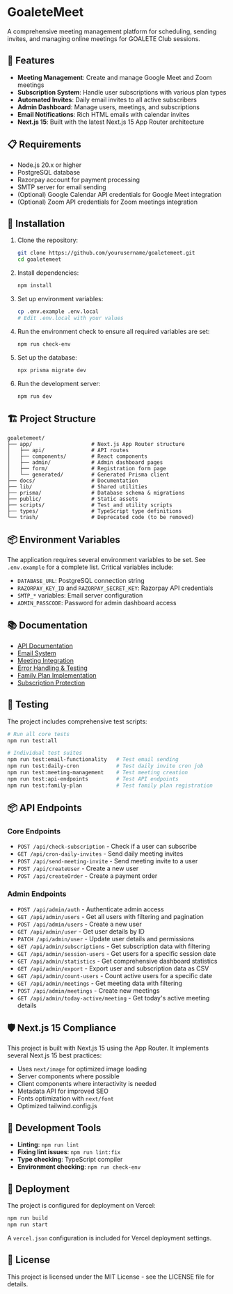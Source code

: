 # GoaleteMeet

A comprehensive meeting management platform for scheduling, sending invites, and managing online meetings for GOALETE Club sessions.

## 🚀 Features

- **Meeting Management**: Create and manage Google Meet and Zoom meetings
- **Subscription System**: Handle user subscriptions with various plan types
- **Automated Invites**: Daily email invites to all active subscribers
- **Admin Dashboard**: Manage users, meetings, and subscriptions
- **Email Notifications**: Rich HTML emails with calendar invites
- **Next.js 15**: Built with the latest Next.js 15 App Router architecture

## 📋 Requirements

- Node.js 20.x or higher
- PostgreSQL database
- Razorpay account for payment processing
- SMTP server for email sending
- (Optional) Google Calendar API credentials for Google Meet integration
- (Optional) Zoom API credentials for Zoom meetings integration

## 🔧 Installation

1. Clone the repository:
   ```bash
   git clone https://github.com/yourusername/goaletemeet.git
   cd goaletemeet
   ```

2. Install dependencies:
   ```bash
   npm install
   ```

3. Set up environment variables:
   ```bash
   cp .env.example .env.local
   # Edit .env.local with your values
   ```

4. Run the environment check to ensure all required variables are set:
   ```bash
   npm run check-env
   ```

5. Set up the database:
   ```bash
   npx prisma migrate dev
   ```

6. Run the development server:
   ```bash
   npm run dev
   ```

## 🏗️ Project Structure

```
goaletemeet/
├── app/                   # Next.js App Router structure
│   ├── api/               # API routes
│   ├── components/        # React components
│   ├── admin/             # Admin dashboard pages
│   ├── form/              # Registration form page
│   └── generated/         # Generated Prisma client
├── docs/                  # Documentation
├── lib/                   # Shared utilities
├── prisma/                # Database schema & migrations
├── public/                # Static assets
├── scripts/               # Test and utility scripts
├── types/                 # TypeScript type definitions
└── trash/                 # Deprecated code (to be removed)
```

## 📦 Environment Variables

The application requires several environment variables to be set. See `.env.example` for a complete list. Critical variables include:

- `DATABASE_URL`: PostgreSQL connection string
- `RAZORPAY_KEY_ID` and `RAZORPAY_SECRET_KEY`: Razorpay API credentials
- `SMTP_*` variables: Email server configuration
- `ADMIN_PASSCODE`: Password for admin dashboard access

## 📚 Documentation

- [API Documentation](./docs/api-documentation.md)
- [Email System](./docs/email-system.md)
- [Meeting Integration](./docs/meeting-integration-tests.md)
- [Error Handling & Testing](./docs/error-handling-testing.md)
- [Family Plan Implementation](./docs/family-plan-implementation.md)
- [Subscription Protection](./docs/subscription-protection.md)

## 🧪 Testing

The project includes comprehensive test scripts:

```bash
# Run all core tests
npm run test:all

# Individual test suites
npm run test:email-functionality   # Test email sending
npm run test:daily-cron            # Test daily invite cron job
npm run test:meeting-management    # Test meeting creation
npm run test:api-endpoints         # Test API endpoints
npm run test:family-plan           # Test family plan registration
```

## 📦 API Endpoints

### Core Endpoints

- `POST /api/check-subscription` - Check if a user can subscribe
- `GET /api/cron-daily-invites` - Send daily meeting invites
- `POST /api/send-meeting-invite` - Send meeting invite to a user
- `POST /api/createUser` - Create a new user
- `POST /api/createOrder` - Create a payment order

### Admin Endpoints

- `POST /api/admin/auth` - Authenticate admin access
- `GET /api/admin/users` - Get all users with filtering and pagination
- `POST /api/admin/users` - Create a new user
- `GET /api/admin/user` - Get user details by ID
- `PATCH /api/admin/user` - Update user details and permissions
- `GET /api/admin/subscriptions` - Get subscription data with filtering
- `GET /api/admin/session-users` - Get users for a specific session date
- `GET /api/admin/statistics` - Get comprehensive dashboard statistics
- `GET /api/admin/export` - Export user and subscription data as CSV
- `GET /api/admin/count-users` - Count active users for a specific date
- `GET /api/admin/meetings` - Get meeting data with filtering
- `POST /api/admin/meetings` - Create new meetings
- `GET /api/admin/today-active/meeting` - Get today's active meeting details

## 🛡️ Next.js 15 Compliance

This project is built with Next.js 15 using the App Router. It implements several Next.js 15 best practices:

- Uses `next/image` for optimized image loading
- Server components where possible
- Client components where interactivity is needed
- Metadata API for improved SEO
- Fonts optimization with `next/font`
- Optimized tailwind.config.js

## 🧰 Development Tools

- **Linting**: `npm run lint`
- **Fixing lint issues**: `npm run lint:fix`
- **Type checking**: TypeScript compiler
- **Environment checking**: `npm run check-env`

## 🚀 Deployment

The project is configured for deployment on Vercel:

```bash
npm run build
npm run start
```

A `vercel.json` configuration is included for Vercel deployment settings.

## 📄 License

This project is licensed under the MIT License - see the LICENSE file for details.
